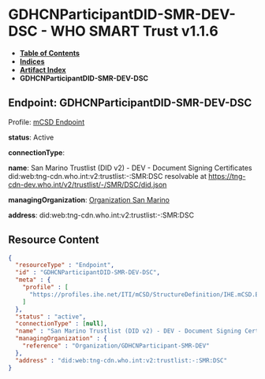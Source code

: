 # GDHCNParticipantDID-SMR-DEV-DSC - WHO SMART Trust v1.1.6

* [**Table of Contents**](toc.md)
* [**Indices**](indices.md)
* [**Artifact Index**](artifacts.md)
* **GDHCNParticipantDID-SMR-DEV-DSC**

## Endpoint: GDHCNParticipantDID-SMR-DEV-DSC

Profile: [mCSD Endpoint](https://profiles.ihe.net/ITI/mCSD/4.0.0/StructureDefinition-IHE.mCSD.Endpoint.html)

**status**: Active

**connectionType**: 

**name**: San Marino Trustlist (DID v2) - DEV - Document Signing Certificates did:web:tng-cdn.who.int:v2:trustlist:-:SMR:DSC resolvable at https://tng-cdn-dev.who.int/v2/trustlist/-/SMR/DSC/did.json

**managingOrganization**: [Organization San Marino](Organization-GDHCNParticipant-SMR-DEV.md)

**address**: did:web:tng-cdn.who.int:v2:trustlist:-:SMR:DSC



## Resource Content

```json
{
  "resourceType" : "Endpoint",
  "id" : "GDHCNParticipantDID-SMR-DEV-DSC",
  "meta" : {
    "profile" : [
      "https://profiles.ihe.net/ITI/mCSD/StructureDefinition/IHE.mCSD.Endpoint"
    ]
  },
  "status" : "active",
  "connectionType" : [null],
  "name" : "San Marino Trustlist (DID v2) - DEV - Document Signing Certificates\ndid:web:tng-cdn.who.int:v2:trustlist:-:SMR:DSC\nresolvable at https://tng-cdn-dev.who.int/v2/trustlist/-/SMR/DSC/did.json",
  "managingOrganization" : {
    "reference" : "Organization/GDHCNParticipant-SMR-DEV"
  },
  "address" : "did:web:tng-cdn.who.int:v2:trustlist:-:SMR:DSC"
}

```
